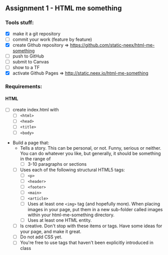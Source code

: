## Assignment 1 - HTML me something
### Tools stuff:
* [x] make it a git repository
* [ ] commit your work (feature by feature)
* [x] create Github repository => https://github.com/static-neex/html-me-something
* [ ] push to GitHub
* [ ] submit to Canvas
* [ ] show to a TF
* [x] activate Github Pages => http://static.neex.io/html-me-something

### Requirements:
#### HTML
* [ ] create index.html with
  * [ ] `<html>`
  * [ ] `<head>`
  * [ ] `<title>`
  * [ ] `<body>`
* Build a page that:
  * Tells a story. This can be personal, or not. Funny, serious or neither. You can do whatever you like, but generally, it should be something in the range of
    * [ ] 3-10 paragraphs or sections
  * [ ] Uses each of the following structural HTML5 tags:
    * [ ] `<p>`
    * [ ] `<header>`
    * [ ] `<footer>`
    * [ ] `<main>`
    * [ ] `<article>`
    * [ ] Uses at least one `<img>` tag (and hopefully more). When placing images in your page, put them in a new sub-folder called images within your html-me-something directory.
    * [ ] Uses at least one HTML entity.
  * [ ] Is creative. Don't stop with these items or tags. Have some ideas for your page, and make it great.
  * [ ] Do not add CSS yet.  
  * [ ] You're free to use tags that haven't been explicitly introduced in class
